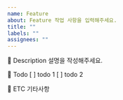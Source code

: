 ```yaml
---
name: Feature
about: Feature 작업 사항을 입력해주세요.
title: ""
labels: ""
assignees: ""
---
```


📑 Description
설명을 작성해주세요.

📝 Todo
[ ] todo 1
[ ] todo 2

📍 ETC
기타사항
